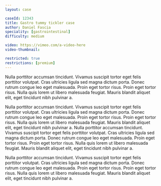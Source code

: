 ```yaml
---
layout: case

caseId: 12343
title: Gastro tummy tickler case
author: Daniel Fascia
speciality: [gastrointestinal]
difficulty: medium

video: https://vimeo.com/a-video-here
video-thumbnail: 

restricted: true
restrictions: [premium]
---
```


Nulla porttitor accumsan tincidunt. Vivamus suscipit tortor eget felis porttitor volutpat. Cras ultricies ligula sed magna dictum porta. Donec rutrum congue leo eget malesuada. Proin eget tortor risus. Proin eget tortor risus. Nulla quis lorem ut libero malesuada feugiat. Mauris blandit aliquet elit, eget tincidunt nibh pulvinar a.

Nulla porttitor accumsan tincidunt. Vivamus suscipit tortor eget felis porttitor volutpat. Cras ultricies ligula sed magna dictum porta. Donec rutrum congue leo eget malesuada. Proin eget tortor risus. Proin eget tortor risus. Nulla quis lorem ut libero malesuada feugiat. Mauris blandit aliquet elit, eget tincidunt nibh pulvinar a. Nulla porttitor accumsan tincidunt. Vivamus suscipit tortor eget felis porttitor volutpat. Cras ultricies ligula sed magna dictum porta. Donec rutrum congue leo eget malesuada. Proin eget tortor risus. Proin eget tortor risus. Nulla quis lorem ut libero malesuada feugiat. Mauris blandit aliquet elit, eget tincidunt nibh pulvinar a.

Nulla porttitor accumsan tincidunt. Vivamus suscipit tortor eget felis porttitor volutpat. Cras ultricies ligula sed magna dictum porta. Donec rutrum congue leo eget malesuada. Proin eget tortor risus. Proin eget tortor risus. Nulla quis lorem ut libero malesuada feugiat. Mauris blandit aliquet elit, eget tincidunt nibh pulvinar a.